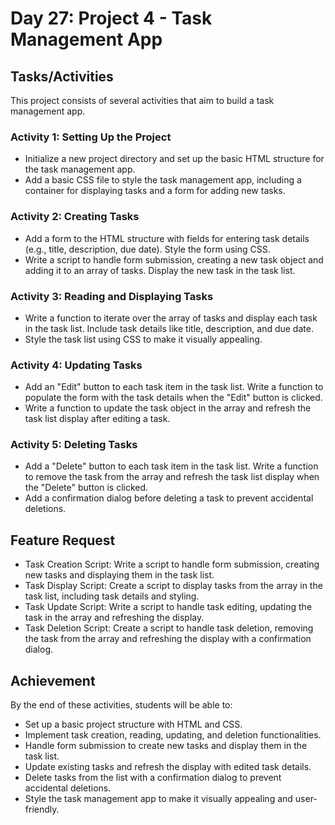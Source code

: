 ﻿
# Day 27: Project 4 - Task Management App
## Tasks/Activities
This project consists of several activities that aim to build a task management app.

### Activity 1: Setting Up the Project
- Initialize a new project directory and set up the basic HTML structure for the task management app.
- Add a basic CSS file to style the task management app, including a container for displaying tasks and a form for adding new tasks.

### Activity 2: Creating Tasks
- Add a form to the HTML structure with fields for entering task details (e.g., title, description, due date). Style the form using CSS.
- Write a script to handle form submission, creating a new task object and adding it to an array of tasks. Display the new task in the task list.

### Activity 3: Reading and Displaying Tasks
- Write a function to iterate over the array of tasks and display each task in the task list. Include task details like title, description, and due date.
- Style the task list using CSS to make it visually appealing.

### Activity 4: Updating Tasks
- Add an "Edit" button to each task item in the task list. Write a function to populate the form with the task details when the "Edit" button is clicked.
- Write a function to update the task object in the array and refresh the task list display after editing a task.

### Activity 5: Deleting Tasks
- Add a "Delete" button to each task item in the task list. Write a function to remove the task from the array and refresh the task list display when the "Delete" button is clicked.
- Add a confirmation dialog before deleting a task to prevent accidental deletions.

## Feature Request
- Task Creation Script: Write a script to handle form submission, creating new tasks and displaying them in the task list.
- Task Display Script: Create a script to display tasks from the array in the task list, including task details and styling.
- Task Update Script: Write a script to handle task editing, updating the task in the array and refreshing the display.
- Task Deletion Script: Create a script to handle task deletion, removing the task from the array and refreshing the display with a confirmation dialog.

## Achievement
By the end of these activities, students will be able to:
- Set up a basic project structure with HTML and CSS.
- Implement task creation, reading, updating, and deletion functionalities.
- Handle form submission to create new tasks and display them in the task list.
- Update existing tasks and refresh the display with edited task details.
- Delete tasks from the list with a confirmation dialog to prevent accidental deletions.
- Style the task management app to make it visually appealing and user-friendly.
